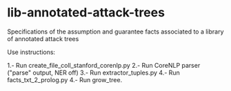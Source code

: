 # lib-annotated-attack-trees
Specifications of the assumption and guarantee facts associated to a library of annotated attack trees

Use instructions:

1.- Run create_file_coll_stanford_corenlp.py
2.- Run CoreNLP parser ("parse" output, NER off)
3.- Run extractor_tuples.py
4.- Run facts_txt_2_prolog.py
4.- Run grow_tree.
